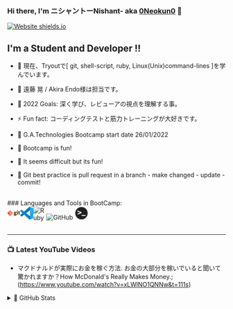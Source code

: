 
### Hi there, I'm ニシャントーNishant- aka [0Neokun0][website] 👋 

[![Website shields.io](https://img.shields.io/website-up-down-green-red/http/shields.io.svg)](https://upcolor.weblike.jp/portfolio-1/)




<!-- INTRO:START -->
## I'm a Student and  Developer !!

  - 🌱    現在、Tryoutで[ git, shell-script, ruby, Linux(Unix)command-lines ]を学んでいます。 
  - 👯    遠藤 晃 / Akira Endo様は担当です。
  - 🥅    2022 Goals: 深く学び、レビューアの視点を理解する事。
  - ⚡    Fun fact: コーディングテストと筋力トレーニングが大好きです。

  -  🐣   G.A.Technologies Bootcamp start date 26/01/2022
  -  🐤   Bootcamp is fun!
  -  🐥   It seems difficult but its fun!
  -  🐔   Git best practice is pull request in a branch - make changed - update - commit!

<!-- INTRO:END -->

<br />
<!-- LANGUAGE:START -->
### Languages and Tools in BootCamp:
<br>

<img align="centre" alt="GitHub" width="30px" src="https://github.githubassets.com/images/modules/logos_page/GitHub-Mark.png" />

<img align="left" alt="Git" width="30px" src="https://raw.githubusercontent.com/github/explore/80688e429a7d4ef2fca1e82350fe8e3517d3494d/topics/git/git.png" />

<img align="centre" alt="Terminal" width="30px" src="https://raw.githubusercontent.com/github/explore/80688e429a7d4ef2fca1e82350fe8e3517d3494d/topics/terminal/terminal.png" />

<img align="left" alt="Visual Studio Code" width="30px" src="https://raw.githubusercontent.com/github/explore/80688e429a7d4ef2fca1e82350fe8e3517d3494d/topics/visual-studio-code/visual-studio-code.png" />

<img align="left" alt="Ruby" width="30px" src="https://img.favpng.com/15/3/13/ruby-on-rails-programming-language-computer-programming-scripting-language-png-favpng-G62GcxCBD3Mf50Py8h2ppcMdv.jpg" />

<!-- LANGUAGE:END -->

<br />
<br />

---

### 📺 Latest YouTube Videos

<!-- YOUTUBE:START -->

- マクドナルドが実際にお金を稼ぐ方法. お金の大部分を稼いでいると聞いて驚かれますか？How McDonald's Really Makes Money.;(https://www.youtube.com/watch?v=xLWlNO1QNNw&t=111s)

<!-- YOUTUBE:END -->


</details>


<details>
  <summary>📜 GitHub Stats</summary>

 ![0Neokun0 GitHub Stats](https://github-readme-stats.vercel.app/api?username=0Neokun0 &theme=radical)

</details>

[website]: https://upcolor.weblike.jp/portfolio-1/
[twitter]: https://twitter.com/396466477dab4a8
[youtube]: https://www.youtube.com/channel/UCylHyLSu3fsYbD_wrScnvHw
[linkedin]: https://www.linkedin.com/in/nishant-meher-2a2288137/

<!-- END -->
